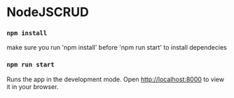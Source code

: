 # NodeJSCRUD

### `npm install`
make sure you run 'npm install' before 'npm run start' to install dependecies


### `npm run start`

Runs the app in the development mode.
Open [http://localhost:8000](http://localhost:8000) to view it in your browser.
